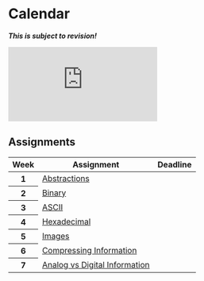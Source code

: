 
# Calendar

***This is subject to revision!***

<iframe src="https://calendar.google.com/calendar/embed?height=800&wkst=1&bgcolor=%23ffffff&ctz=America%2FNew_York&showTitle=1&showNav=1&showDate=1&showPrint=0&showTabs=0&showCalendars=0&showTz=0&src=Y19jbGFzc3Jvb21jNzc5MGY2YkBncm91cC5jYWxlbmRhci5nb29nbGUuY29t&color=%233F51B5" style="border-width:0" width="inherit" height="inherit" frameborder="0" scrolling="no"></iframe>

## Assignments

<table class="table table-striped table-hover">
    <thead>
        <tr>
            <th scope="col">Week</th>
            <th scope="col">Assignment</th>
            <th scope="col">Deadline</th>
        </tr>
    </thead>
    <tbody>
        <tr>
            <th scope="row">1</th>
            <td><a class="btn btn-link" tabindex="-1" href="{{ '/curriculum/info_and_hw/information/abstractions/' | relative_url }}">Abstractions</a></td>
        </tr>
        <tr>
            <th scope="row">2</th>
            <td><a class="btn btn-link disabled" tabindex="-1" href="{{ '/curriculum/info_and_hw/information/numbers/binary' | relative_url }}">Binary</a></td>
        </tr>
        <tr>
            <th scope="row">3</th>
            <td><a class="btn btn-link disabled" tabindex="-1" href="{{ '/curriculum/unit_0/ascii/' | relative_url }}">ASCII</a></td>
        </tr>
        <tr>
            <th scope="row">4</th>
            <td><a class="btn btn-link disabled" tabindex="-1" href="{{ '/curriculum/unit_0/numbers/hexadecimal' | relative_url }}">Hexadecimal</a></td>
        </tr>
        <tr>
            <th scope="row">5</th>
            <td><a class="btn btn-link disabled" tabindex="-1" href="{{ '/curriculum/info_and_hw/information/images' | relative_url }}">Images</a></td>
        </tr>
        <tr>
            <th scope="row">6</th>
            <td><a class="btn btn-link disabled" tabindex="-1" href="{{ '/curriculum/unit_0/compression' | relative_url }}">Compressing Information</a></td>
        </tr>
        <tr>
            <th scope="row">7</th>
            <td><a class="btn btn-link disabled" tabindex="-1" href="{{ '/curriculum/unit_0/analog_digital' | relative_url }}">Analog vs Digital Information</a></td>
        </tr>
    </tbody>
</table>

